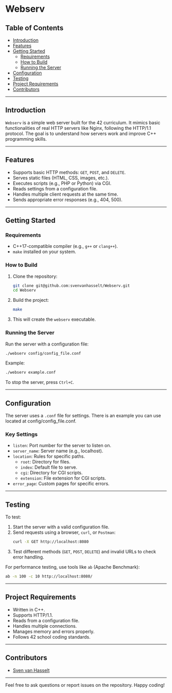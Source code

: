 # Webserv

## Table of Contents

- [Introduction](#introduction)
- [Features](#features)
- [Getting Started](#getting-started)
  - [Requirements](#requirements)
  - [How to Build](#how-to-build)
  - [Running the Server](#running-the-server)
- [Configuration](#configuration)
- [Testing](#testing)
- [Project Requirements](#project-requirements)
- [Contributors](#contributors)

---

## Introduction

`Webserv` is a simple web server built for the 42 curriculum. It mimics basic functionalities of real HTTP servers like Nginx, following the HTTP/1.1 protocol. The goal is to understand how servers work and improve C++ programming skills.

---

## Features

- Supports basic HTTP methods: `GET`, `POST`, and `DELETE`.
- Serves static files (HTML, CSS, images, etc.).
- Executes scripts (e.g., PHP or Python) via CGI.
- Reads settings from a configuration file.
- Handles multiple client requests at the same time.
- Sends appropriate error responses (e.g., 404, 500).

---

## Getting Started

### Requirements

- C++17-compatible compiler (e.g., `g++` or `clang++`).
- `make` installed on your system.

### How to Build

1. Clone the repository:
   ```bash
   git clone git@github.com:svenvanhasselt/Webserv.git
   cd Webserv
   ```
2. Build the project:
   ```bash
   make
   ```
3. This will create the `webserv` executable.

### Running the Server

Run the server with a configuration file:

```bash
./webserv config/config_file.conf
```

Example:

```bash
./webserv example.conf
```

To stop the server, press `Ctrl+C`.

---

## Configuration

The server uses a `.conf` file for settings. There is an example you can use located at config/config_file.conf.

### Key Settings

- `listen`: Port number for the server to listen on.
- `server_name`: Server name (e.g., localhost).
- `location`: Rules for specific paths.
  - `root`: Directory for files.
  - `index`: Default file to serve.
  - `cgi`: Directory for CGI scripts.
  - `extension`: File extension for CGI scripts.
- `error_page`: Custom pages for specific errors.

---

## Testing

To test:

1. Start the server with a valid configuration file.
2. Send requests using a browser, `curl`, or `Postman`:
   ```bash
   curl -X GET http://localhost:8080
   ```
3. Test different methods (`GET`, `POST`, `DELETE`) and invalid URLs to check error handling.

For performance testing, use tools like `ab` (Apache Benchmark):

```bash
ab -n 100 -c 10 http://localhost:8080/
```

---

## Project Requirements

- Written in C++.
- Supports HTTP/1.1.
- Reads from a configuration file.
- Handles multiple connections.
- Manages memory and errors properly.
- Follows 42 school coding standards.

---

## Contributors

- [Sven van Hasselt](https://github.com/svenvanhasselt)

---

Feel free to ask questions or report issues on the repository. Happy coding!

